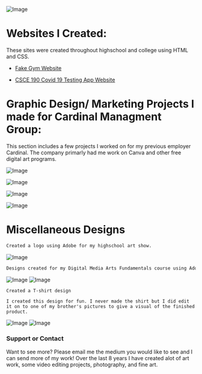 ![Image](/img/SavannaShaver_LinkedIn_Banner.png)

# Websites I Created:  

These sites were created throughout highschool and college using HTML and CSS.


- [Fake Gym Website](https://artsyone.github.io/meldorsgym/index.html)

- [CSCE 190 Covid 19 Testing App Website](https://SavannaShaver.github.io)


# Graphic Design/ Marketing Projects I made for Cardinal Managment Group:

   This section includes a few projects I worked on for my previous employer Cardinal. The company primarly had me work on Canva and other free digital art programs.

![Image](/img/WeAreHiring_thumbnail.jpg)

![Image](/img/DoorClosingAd_thumbnail.jpg)

![Image](/img/Poster-AD-Redtail_thumbnail.jpg)

![Image](/img/snapchatFilterRedtail_thumbnail.jpg)


# Miscellaneous Designs

```markdown
Created a logo using Adobe for my highschool art show.
```

   ![Image](/img/ArtShowLogo_thumbnail.jpg)



```markdown
Designs created for my Digital Media Arts Fundamentals course using Adobe.
```

   ![Image](/img/SelfReflection_thumbnail.jpg)
   ![Image](/img/WordsCombined.jpg)  


```markdown
Created a T-shirt design
```
    I created this design for fun. I never made the shirt but I did edit it on to one of my brother's pictures to give a visual of the finished product.

![Image](/img/AnatomyPaint.jpg)
![Image](/img/TshirtDesign.jpg)


### Support or Contact

Want to see more? Please email me the medium you would like to see and I can send more of my work! Over the last 8 years I have created alot of art work, some video editing projects, photography, and fine art.
